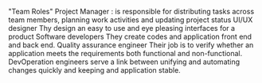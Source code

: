 "Team Roles" 
Project Manager : is responsible for distributing tasks across team members, planning work activities and updating project status
UI/UX designer
Thy design an easy to use and eye pleasing interfaces for a product
Software developers
They create codes and application front end and back end.
Quality assurance engineer
Their job is to verify whether an application meets the requirements both functional and non-functional.
DevOperation engineers serve a link between unifying and automating changes quickly and keeping and application stable.

